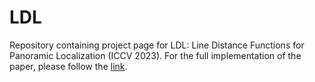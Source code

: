 # LDL
Repository containing project page for LDL: Line Distance Functions for Panoramic Localization (ICCV 2023).
For the full implementation of the paper, please follow the [link](https://github.com/82magnolia/panoramic-localization).
